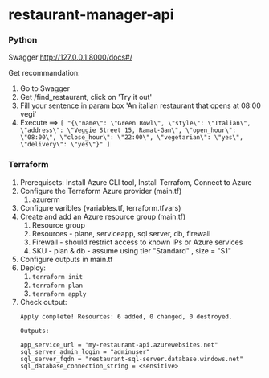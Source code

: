 # restaurant-manager-api

### Python
Swagger http://127.0.0.1:8000/docs#/

Get recommandation:
1. Go to Swagger
1. Get /find_restaurant, click on 'Try it out'
1. Fill your sentence in param box 'An italian restaurant that opens at 08:00 vegi'
1. Execute ==> `[
  "{\"name\": \"Green Bowl\", \"style\": \"Italian\", \"address\": \"Veggie Street 15, Ramat-Gan\", \"open_hour\": \"08:00\", \"close_hour\": \"22:00\", \"vegetarian\": \"yes\", \"delivery\": \"yes\"}"
]`

### Terraform
1. Prerequisets: Install Azure CLI tool, Install Terrafom, Connect to Azure
1. Configure the Terraform Azure provider (main.tf)
    1. azurerm
1. Configure varibles (variables.tf, terraform.tfvars)
1. Create and add an Azure resource group (main.tf)
    1. Resource group
    1. Resources - plane, serviceapp, sql server, db, firewall
    1. Firewall - should restrict access to known IPs or Azure services
    1. SKU - plan & db - assume using tier "Standard" , size = "S1"
1. Configure outputs in main.tf
1. Deploy:
    1. `terraform init`
    1. `terraform plan`
    1. `terraform apply`
1. Check output:
    ```
    Apply complete! Resources: 6 added, 0 changed, 0 destroyed.

    Outputs:

    app_service_url = "my-restaurant-api.azurewebsites.net"
    sql_server_admin_login = "adminuser"
    sql_server_fqdn = "restaurant-sql-server.database.windows.net"
    sql_database_connection_string = <sensitive>
    ```

